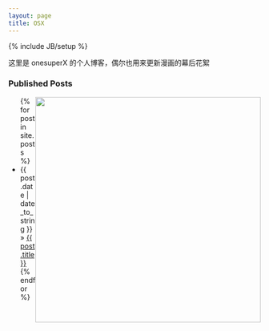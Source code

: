 ```yaml
---
layout: page
title: OSX
---
```

{% include JB/setup %}


这里是 onesuperX 的个人博客，偶尔也用来更新漫画的幕后花絮

### Published Posts

<img src="http://7vzp4h.com1.z0.glb.clouddn.com/1072.png" style="float:right; width: 450px;" />

<ul class="posts">
  {% for post in site.posts %}
    <li><span>{{ post.date | date_to_string }}</span> &raquo; <a href="{{ BASE_PATH }}{{ post.url }}">{{ post.title }}</a></li>
  {% endfor %}
</ul>

